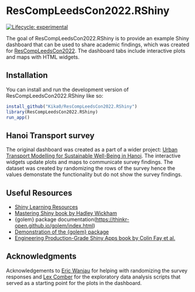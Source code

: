 # ResCompLeedsCon2022.RShiny

<!-- badges: start -->
[![Lifecycle: experimental](https://img.shields.io/badge/lifecycle-experimental-orange.svg)](https://lifecycle.r-lib.org/articles/stages.html#experimental)
<!-- badges: end -->

The goal of ResCompLeedsCon2022.RShiny is to provide an example Shiny dashboard that can be used to share academic findings, which was created for [ResCompLeedsCon2022](https://rescompleedscon.github.io/conference2022/). The dashboard tabs include interactive plots and maps with HTML widgets.

## Installation

You can install and run the development version of ResCompLeedsCon2022.RShiny like so:

``` r
install_github("Kika0/ResCompLeedsCon2022.RShiny")
library(ResCompLeedsCon2022.RShiny)
run_app()
```

## Hanoi Transport survey

The original dashboard was created as a part of a wider project: [Urban Transport Modelling for Sustainable Well-Being in Hanoi](https://urban-analytics.github.io/UTM-Hanoi/intro.html). The interactive widgets update plots and maps to communicate survey findings. The dataset was created by randomizing the rows of the survey hence the values demonstate the functionality but do not show the survey findings.

## Useful Resources

- [Shiny Learning Resources](https://shiny.rstudio.com/tutorial/) 
- [Mastering Shiny book by Hadley Wickham](https://mastering-shiny.org/)
- {golem} package documentation(https://thinkr-open.github.io/golem/index.html)
- [Demonstration of the {golem} package](https://www.youtube.com/watch?v=3-p9XLvoJV0&t=622s)
- [Engineering Production-Grade Shiny Apps book by Colin Fay et al.](https://engineering-shiny.org/)

## Acknowledgments

Acknowledgements to [Eric Wanjau](https://github.com/R-icntay) for helping with randomizing the survey responses and [Lex Comber](https://github.com/lexcomber) for the exploratory data analysis scripts that served as a starting point for the plots in the dashboard.



